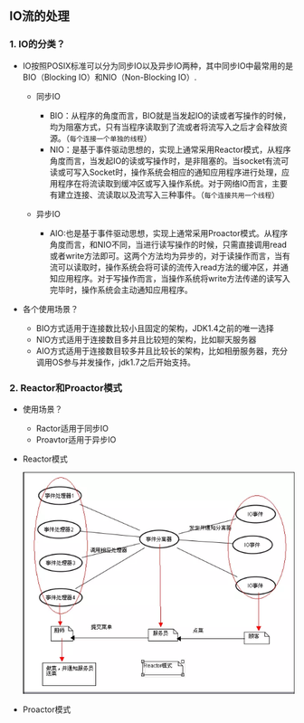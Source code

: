 ## IO流的处理

### 1. IO的分类？

* IO按照POSIX标准可以分为同步IO以及异步IO两种，其中同步IO中最常用的是BIO（Blocking IO）和NIO（Non-Blocking IO）.

  * 同步IO

    * BIO：从程序的角度而言，BIO就是当发起IO的读或者写操作的时候，均为阻塞方式，只有当程序读取到了流或者将流写入之后才会释放资源。（`每个连接一个单独的线程`）
    * NIO：是基于事件驱动思想的，实现上通常采用Reactor模式，从程序角度而言，当发起IO的读或写操作时，是非阻塞的。当socket有流可读或可写入Socket时，操作系统会相应的通知应用程序进行处理，应用程序在将流读取到缓冲区或写入操作系统。对于网络IO而言，主要有建立连接、流读取以及流写入三种事件。（`每个连接共用一个线程`）

  * 异步IO

    * AIO:也是基于事件驱动思想，实现上通常采用Proactor模式。从程序角度而言，和NIO不同，当进行读写操作的时候，只需直接调用read或者write方法即可。这两个方法均为异步的，对于读操作而言，当有流可以读取时，操作系统会将可读的流传入read方法的缓冲区，并通知应用程序。对于写操作而言，当操作系统将write方法传递的读写入完毕时，操作系统会主动通知应用程序。



* 各个使用场景？
  * BIO方式适用于连接数比较小且固定的架构，JDK1.4之前的唯一选择
  * NIO方式适用于连接数目多并且比较短的架构，比如聊天服务器
  * AIO方式适用于连接数目较多并且比较长的架构，比如相册服务器，充分调用OS参与并发操作，jdk1.7之后开始支持。


### 2. Reactor和Proactor模式

* 使用场景？

  * Ractor适用于同步IO
  * Proavtor适用于异步IO

* Reactor模式

  ![](../img/rector.png)

* Proactor模式


